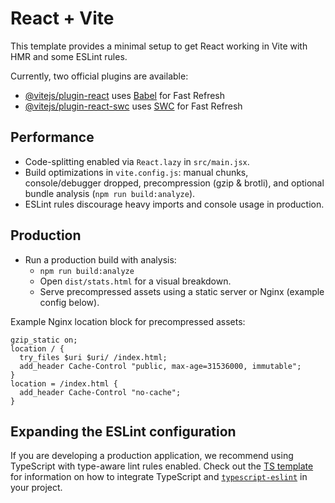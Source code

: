 # React + Vite

This template provides a minimal setup to get React working in Vite with HMR and some ESLint rules.

Currently, two official plugins are available:

- [@vitejs/plugin-react](https://github.com/vitejs/vite-plugin-react/blob/main/packages/plugin-react) uses [Babel](https://babeljs.io/) for Fast Refresh
- [@vitejs/plugin-react-swc](https://github.com/vitejs/vite-plugin-react/blob/main/packages/plugin-react-swc) uses [SWC](https://swc.rs/) for Fast Refresh

## Performance

- Code-splitting enabled via `React.lazy` in `src/main.jsx`.
- Build optimizations in `vite.config.js`: manual chunks, console/debugger dropped, precompression (gzip & brotli), and optional bundle analysis (`npm run build:analyze`).
- ESLint rules discourage heavy imports and console usage in production.

## Production

- Run a production build with analysis:
  - `npm run build:analyze`
  - Open `dist/stats.html` for a visual breakdown.
  - Serve precompressed assets using a static server or Nginx (example config below).

Example Nginx location block for precompressed assets:

```
gzip_static on;
location / {
  try_files $uri $uri/ /index.html;
  add_header Cache-Control "public, max-age=31536000, immutable";
}
location = /index.html {
  add_header Cache-Control "no-cache";
}
```

## Expanding the ESLint configuration

If you are developing a production application, we recommend using TypeScript with type-aware lint rules enabled. Check out the [TS template](https://github.com/vitejs/vite/tree/main/packages/create-vite/template-react-ts) for information on how to integrate TypeScript and [`typescript-eslint`](https://typescript-eslint.io) in your project.
